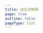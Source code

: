 ```yaml
---
title: 法兰式球阀
page: true
outline: false
pageType: list
---
```


<script setup>
import AllProducts from '../../AllProducts.vue'
</script>

<AllProducts category="球阀,法兰式" />
